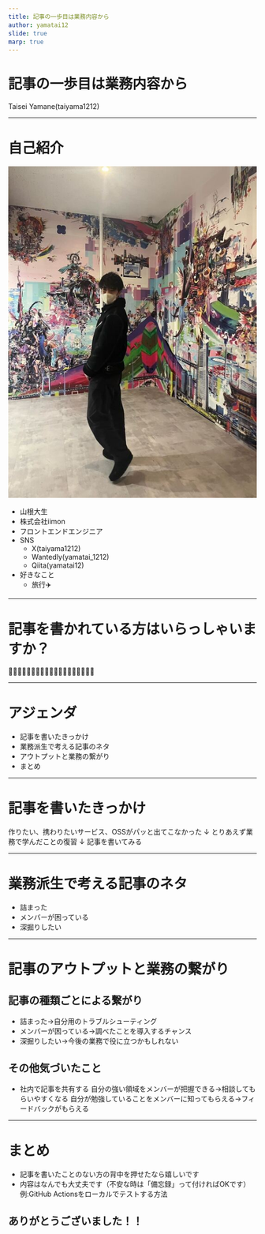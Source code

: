 ```yaml
---
title: 記事の一歩目は業務内容から
author: yamatai12
slide: true
marp: true
---
```


# 記事の一歩目は業務内容から

Taisei Yamane(taiyama1212)

---

# 自己紹介
![bg fit left:30% 80%](../profile/image.png)
* 山根大生
* 株式会社iimon
* フロントエンドエンジニア
* SNS
    * X(taiyama1212)
    * Wantedly(yamatai_1212)
    * Qiita(yamatai12)
* 好きなこと
    * 旅行✈️
---

# 記事を書かれている方はいらっしゃいますか？

🙌🙌🙌🙌🙌🙌🙌🙌🙌🙌🙌🙌🙌🙌🙌🙌🙌🙌🙌

---

# アジェンダ
* 記事を書いたきっかけ
* 業務派生で考える記事のネタ
* アウトプットと業務の繋がり
* まとめ

---

# 記事を書いたきっかけ
作りたい、携わりたいサービス、OSSがパッと出てこなかった
↓
とりあえず業務で学んだことの復習
↓
記事を書いてみる

---

# 業務派生で考える記事のネタ
* 詰まった
* メンバーが困っている
* 深掘りしたい

--- 

# 記事のアウトプットと業務の繋がり
## 記事の種類ごとによる繋がり
* 詰まった→自分用のトラブルシューティング
* メンバーが困っている→調べたことを導入するチャンス
* 深掘りしたい→今後の業務で役に立つかもしれない

## その他気づいたこと
* 社内で記事を共有する
自分の強い領域をメンバーが把握できる→相談してもらいやすくなる
自分が勉強していることをメンバーに知ってもらえる→フィードバックがもらえる
---

# まとめ
* 記事を書いたことのない方の背中を押せたなら嬉しいです
* 内容はなんでも大丈夫です（不安な時は「備忘録」って付ければOKです）
    例:GitHub Actionsをローカルでテストする方法

## ありがとうございました！！